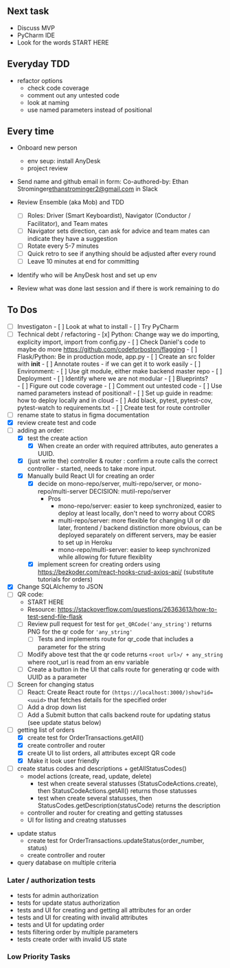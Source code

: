 ## Next task

- Discuss MVP
- PyCharm IDE
- Look for the words START HERE

## Everyday TDD

- refactor options
  - check code coverage
  - comment out any untested code
  - look at naming
  - use named parameters instead of positional

## Every time

- Onboard new person
  - env seup: install AnyDesk
  - project review
- Send name and github email in form: Co-authored-by: Ethan Strominger<ethanstrominger2@gmail.com> in Slack
- Review Ensemble (aka Mob) and TDD
  - [ ] Roles: Driver (Smart Keyboardist), Navigator (Conductor / Facilitator), and Team mates
  - [ ] Navigator sets direction, can ask for advice and team mates can indicate they have a suggestion
  - [ ] Rotate every 5-7 minutes
  - [ ] Quick retro to see if anything should be adjusted after every round
  - [ ] Leave 10 minutes at end for committing
- Identify who will be AnyDesk host and set up env

- Review what was done last session and if there is work remaining to do

## To Dos

- [ ] Investigaton - [ ] Look at what to install - [ ] Try PyCharm
- [ ] Technical debt / refactoring - [x] Python: Change way we do importing, explicity import, import from config.py - [ ] Check Daniel's code to maybe do more https://github.com/codeforboston/flagging - [ ] Flask/Python: Be in production mode, app.py - [ ] Create an src folder with **init** - [ ] Annotate routes - if we can get it to work easily - [ ] Environment: - [ ] Use git module, either make backend master repo - [ ] Deployment - [ ] Identify where we are not modular - [ ] Blueprints?  
       - [ ] Figure out code coverage - [ ] Comment out untested code - [ ] Use named parameters instead of positional! - [ ] Set up guide in readme: how to deploy locally and in cloud - [ ] Add black, pytest, pytest-cov, pytest-watch to requirements.txt - [ ] Create test for route controller
- [ ] rename state to status in figma documentation
- [x] review create test and code
- [ ] adding an order:
  - [x] test the create action
    - [x] When create an order with required attributes, auto generates a UUID.
  - [x] (just write the) controller & router : confirm a route calls the correct controller - started, needs to take more input.
  - [x] Manually build React UI for creating an order
    - [x] decide on mono-repo/server, multi-repo/server, or mono-repo/multi-server
          DECISION: mutil-repo/server
      - Pros
        - mono-repo/server: easier to keep synchronized, easier to deploy at least locally, don't need to worry about CORS
        - multi-repo/server: more flexible for changing UI or db later, frontend / backend distinction more obvious, can be deployed separately on different servers, may be easier to set up in Heroku
        - mono-repo/multi-server: easier to keep synchronized while allowing for future flexiblity
    - [x] implement screen for creating orders using https://bezkoder.com/react-hooks-crud-axios-api/ (substitute tutorials for orders)
- [x] Change SQLAlchemy to JSON
- [ ] QR code:
  - START HERE
  - Resource: https://stackoverflow.com/questions/26363613/how-to-test-send-file-flask
  - [ ] Review pull request for test for `get_QRCode('any_string')` returns PNG for the qr code for `'any_string'`
    - [ ] Tests and implements route for qr_code that includes a parameter for the string
  - [ ] Modify above test that the qr code returns `<root url>/ + any_string` where root_url is read from an env variable
  - [ ] Create a button in the UI that calls route for generating qr code with UUID as a parameter
- [ ] Screen for changing status
  - [ ] React: Create React route for `(https://localhost:3000/)show?id=<uuid>` that fetches details for the specified order
  - [ ] Add a drop down list
  - [ ] Add a Submit button that calls backend route for updating status (see update status below)
- [ ] getting list of orders
  - [x] create test for OrderTransactions.getAll()
  - [x] create controller and router
  - [x] create UI to list orders, all attributes except QR code
  - [x] Make it look user friendly
- [ ] create status codes and descriptions + getAllStatusCodes()
  - model actions (create, read, update, delete)
    - test when create several statusses (StatusCodeActions.create), then StatusCodeActions.getAll() returns those statusses
    - test when create several statusses, then StatusCodes.getDescription(statusCode) returns the description
  - controller and router for creating and getting statusses
  - UI for listing and creatng statusses
- update status
  - create test for OrderTransactions.updateStatus(order_number, status)
  - create controller and router
- query database on multiple criteria

### Later / authorization tests

- tests for admin authorization
- tests for update status authorization
- tests and UI for creating and getting all attributes for an order
- tests and UI for creating with invalid attributes
- tests and UI for updating order
- tests filtering order by multiple parameters
- tests create order with invalid US state

### Low Priority Tasks
